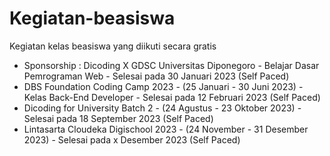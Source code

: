 # Kegiatan-beasiswa
Kegiatan kelas beasiswa yang diikuti secara gratis
* Sponsorship : Dicoding X GDSC Universitas Diponegoro - Belajar Dasar Pemrograman Web - Selesai pada 30 Januari 2023 (Self Paced)
* DBS Foundation Coding Camp 2023 - (25 Januari - 30 Juni 2023) - Kelas Back-End Developer - Selesai pada 12 Februari 2023 (Self Paced)
* Dicoding for University Batch 2 - (24 Agustus - 23 Oktober 2023) - Selesai pada 18 September 2023 (Self Paced)
* Lintasarta Cloudeka Digischool 2023 - (24 November - 31 Desember 2023) - Selesai pada x Desember 2023 (Self Paced) 

